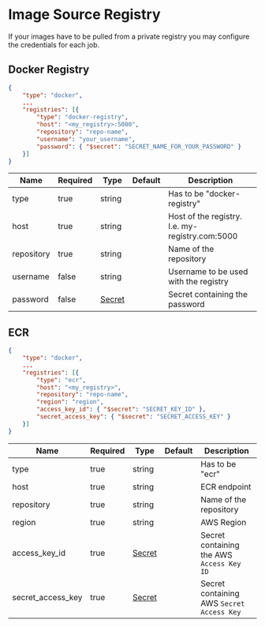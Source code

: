 # Image Source Registry
If your images have to be pulled from a private registry you may configure the credentials for each job.

## Docker Registry
```json
{
    "type": "docker",
    ...
    "registries": [{
        "type": "docker-registry",
        "host": "<my_registry>:5000",
        "repository": "repo-name",
        "username": "your_username",
        "password": { "$secret": "SECRET_NAME_FOR_YOUR_PASSWORD" }
    }]
}
```

| Name | Required | Type | Default | Description |
|------|----------|------|---------|-------------|
|type|true|string||Has to be "docker-registry"|
|host|true|string||Host of the registry. I.e. my-registry.com:5000|
|repository|true|string||Name of the repository|
|username|false|string||Username to be used with the registry|
|password|false|[Secret](/docs/job/secrets.md)||Secret containing the password|

## ECR
```json
{
    "type": "docker",
    ...
    "registries": [{
        "type": "ecr",
        "host": "<my_registry>",
        "repository": "repo-name",
        "region": "region",
        "access_key_id": { "$secret": "SECRET_KEY_ID" },
        "secret_access_key": { "$secret": "SECRET_ACCESS_KEY" }
    }]
}
```

| Name | Required | Type | Default | Description |
|------|----------|------|---------|-------------|
|type|true|string||Has to be "ecr"|
|host|true|string||ECR endpoint|
|repository|true|string||Name of the repository|
|region|true|string||AWS Region|
|access\_key\_id|true|[Secret](/docs/job/secrets.md)||Secret containing the AWS `Access Key ID`|
|secret\_access\_key|true|[Secret](/docs/job/secrets.md)||Secret containing AWS `Secret Access Key`|
